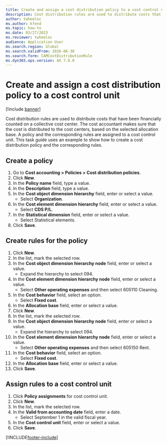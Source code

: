 ```yaml
---
title: Create and assign a cost distribution policy to a cost control unit
description: Cost distribution rules are used to distribute costs that have been financially counted on a collective cost center, including processes for creating policies and rules.
author: twheeloc
ms.author: kfend
ms.topic: how-to
ms.date: 03/27/2023
ms.reviewer: twheeloc
audience: Application User
ms.search.region: Global
ms.search.validFrom: 2016-06-30
ms.search.form: CAMCostDistributionRule
ms.dyn365.ops.version: AX 7.0.0
---
```


# Create and assign a cost distribution policy to a cost control unit

[!include [banner](../../includes/banner.md)]

Cost distribution rules are used to distribute costs that have been financially counted on a collective cost center. The cost accountant makes sure that the cost is distributed to the cost centers, based on the selected allocation base. A policy and the corresponding rules are assigned to a cost control unit. This task guide uses an example to show how to create a cost distribution policy and the corresponding rules.


## Create a policy
1. Go to **Cost accounting > Policies > Cost distribution policies**.
2. Click **New**.
3. In the **Policy name** field, type a value.
4. In the **Description** field, type a value.
5. In the **Cost object dimension hierarchy** field, enter or select a value.
    * Select **Organization**.  
6. In the **Cost element dimension hierarchy** field, enter or select a value.
    * Select **CDS P/L**.  
7. In the **Statistical dimension** field, enter or select a value.
    * Select Statistical elements.  
8. Click **Save**.

## Create rules for the policy
1. Click **New**.
2. In the list, mark the selected row.
3. In the **Cost object dimension hierarchy node** field, enter or select a value.
    * Expand the hierarchy to select 094.  
4. In the **Cost element dimension hierarchy node** field, enter or select a value.
    * Select **Other operating expenses** and then select 605110 Cleaning.  
5. In the **Cost behavior** field, select an option.
    * Select **Fixed cost**.  
6. In the **Allocation base** field, enter or select a value.
7. Click **New**.
8. In the list, mark the selected row.
9. In the **Cost object dimension hierarchy node** field, enter or select a value.
    * Expand the hierarchy to select 094.  
10. In the **Cost element dimension hierarchy node** field, enter or select a value.
    * Select **Other operating expenses** and then select 605150 Rent.  
11. In the **Cost behavior** field, select an option.
    * Select **Fixed cost**.  
12. In the **Allocation base** field, enter or select a value.
13. Click **Save**.

## Assign rules to a cost control unit
1. Click **Policy assignments** for cost control unit.
2. Click **New**.
3. In the list, mark the selected row.
4. In the **Valid from accounting date** field, enter a date.
    * Select September 1 in the valid fiscal year.  
5. In the **Cost control unit** field, enter or select a value.
6. Click **Save**.



[!INCLUDE[footer-include](../../../includes/footer-banner.md)]
